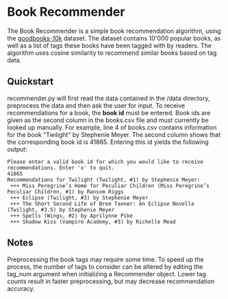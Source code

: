 # Book Recommender

The Book Recommender is a simple book recommendation algorithm, using the [goodbooks-10k](https://www.kaggle.com/datasets/zygmunt/goodbooks-10k?select=books.csv) dataset. The dataset contains 10'000 popular books, as well as a list of tags these books have been tagged with by readers. The algorithm uses cosine similarity to recommend similar books based on tag data.

## Quickstart
recommender.py will first read the data contained in the /data directory, preprocess the data and then ask the user for input. To receive recommendations for a book, the **book id** must be entered. Book ids are given as the second column in the books.csv file and must currently be looked up manually. For example, line 4 of books.csv contains information for the book "Twilight" by Stephenie Meyer. The second column shows that the corresponding book id is 41865. Entering this id yields the following output:

```
Please enter a valid book id for which you would like to receive recommendations. Enter 'x' to quit.
41865
Recommendations for Twilight (Twilight, #1) by Stephenie Meyer:
 +++ Miss Peregrine’s Home for Peculiar Children (Miss Peregrine’s Peculiar Children, #1) by Ransom Riggs
 +++ Eclipse (Twilight, #3) by Stephenie Meyer
 +++ The Short Second Life of Bree Tanner: An Eclipse Novella (Twilight, #3.5) by Stephenie Meyer
 +++ Spells (Wings, #2) by Aprilynne Pike
 +++ Shadow Kiss (Vampire Academy, #3) by Richelle Mead
```

## Notes
Preprocessing the book tags may require some time. To speed up the process, the number of tags to consider can be altered by editing the tag_num argument when initializing a Recommender object. Lower tag counts result in faster preprocessing, but may decrease recommendation accuracy.
